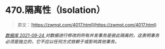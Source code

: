 <!--yml
category: 未分类
date: 0001-01-01 00:00:00
-->

# 470.隔离性（Isolation）

> 原文：[https://zwmst.com/4017.html](https://zwmst.com/4017.html)

   [ *数据库* ](https://zwmst.com/%e6%95%b0%e6%8d%ae%e5%ba%93)*[ <time datetime="2021-09-25T02:14:35+08:00"> 2021-09-24 </time> ](https://zwmst.com/4017.html)  对数据进行修改的所有并发事务是彼此隔离的，这表明事务必须是独立的，它不应以任何方式依赖于或影响其他事务。*